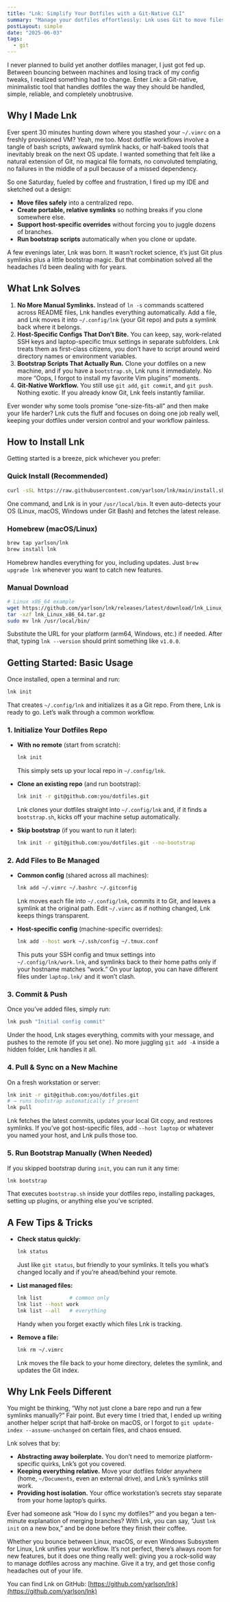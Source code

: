 ```yaml
---
title: "Lnk: Simplify Your Dotfiles with a Git-Native CLI"
summary: "Manage your dotfiles effortlessly: Lnk uses Git to move files into ~/.config/lnk, create reliable symlinks, handle host-specific overrides, and run bootstrap scripts automatically—no more messy bash hacks."
postLayout: simple
date: "2025-06-03"
tags:
  - git
---
```


I never planned to build yet another dotfiles manager, I just got fed up. Between bouncing between machines and losing track of my config tweaks, I realized something had to change. Enter Lnk: a Git-native, minimalistic tool that handles dotfiles the way they should be handled, simple, reliable, and completely unobtrusive.

## Why I Made Lnk

Ever spent 30 minutes hunting down where you stashed your `~/.vimrc` on a freshly provisioned VM? Yeah, me too. Most dotfile workflows involve a tangle of bash scripts, awkward symlink hacks, or half-baked tools that inevitably break on the next OS update. I wanted something that felt like a natural extension of Git, no magical file formats, no convoluted templating, no failures in the middle of a pull because of a missed dependency.

So one Saturday, fueled by coffee and frustration, I fired up my IDE and sketched out a design:

- **Move files safely** into a centralized repo.
- **Create portable, relative symlinks** so nothing breaks if you clone somewhere else.
- **Support host-specific overrides** without forcing you to juggle dozens of branches.
- **Run bootstrap scripts** automatically when you clone or update.

A few evenings later, Lnk was born. It wasn’t rocket science, it’s just Git plus symlinks plus a little bootstrap magic. But that combination solved all the headaches I’d been dealing with for years.

## What Lnk Solves

1. **No More Manual Symlinks.** Instead of `ln -s` commands scattered across README files, Lnk handles everything automatically. Add a file, and Lnk moves it into `~/.config/lnk` (your Git repo) and puts a symlink back where it belongs.
2. **Host-Specific Configs That Don’t Bite.** You can keep, say, work-related SSH keys and laptop-specific tmux settings in separate subfolders. Lnk treats them as first-class citizens, you don’t have to script around weird directory names or environment variables.
3. **Bootstrap Scripts That Actually Run.** Clone your dotfiles on a new machine, and if you have a `bootstrap.sh`, Lnk runs it immediately. No more “Oops, I forgot to install my favorite Vim plugins” moments.
4. **Git-Native Workflow.** You still use `git add`, `git commit`, and `git push`. Nothing exotic. If you already know Git, Lnk feels instantly familiar.

Ever wonder why some tools promise “one-size-fits-all” and then make your life harder? Lnk cuts the fluff and focuses on doing one job really well, keeping your dotfiles under version control and your workflow painless.

## How to Install Lnk

Getting started is a breeze, pick whichever you prefer:

### Quick Install (Recommended)

```bash
curl -sSL https://raw.githubusercontent.com/yarlson/lnk/main/install.sh | bash
```

One command, and Lnk is in your `/usr/local/bin`. It even auto-detects your OS (Linux, macOS, Windows under Git Bash) and fetches the latest release.

### Homebrew (macOS/Linux)

```bash
brew tap yarlson/lnk
brew install lnk
```

Homebrew handles everything for you, including updates. Just `brew upgrade lnk` whenever you want to catch new features.

### Manual Download

```bash
# Linux x86_64 example
wget https://github.com/yarlson/lnk/releases/latest/download/lnk_Linux_x86_64.tar.gz
tar -xzf lnk_Linux_x86_64.tar.gz
sudo mv lnk /usr/local/bin/
```

Substitute the URL for your platform (arm64, Windows, etc.) if needed. After that, typing `lnk --version` should print something like `v1.0.0`.

## Getting Started: Basic Usage

Once installed, open a terminal and run:

```bash
lnk init
```

That creates `~/.config/lnk` and initializes it as a Git repo. From there, Lnk is ready to go. Let’s walk through a common workflow.

### 1. Initialize Your Dotfiles Repo

- **With no remote** (start from scratch):

  ```bash
  lnk init
  ```

  This simply sets up your local repo in `~/.config/lnk`.

- **Clone an existing repo** (and run bootstrap):

  ```bash
  lnk init -r git@github.com:you/dotfiles.git
  ```

  Lnk clones your dotfiles straight into `~/.config/lnk` and, if it finds a `bootstrap.sh`, kicks off your machine setup automatically.

- **Skip bootstrap** (if you want to run it later):

  ```bash
  lnk init -r git@github.com:you/dotfiles.git --no-bootstrap
  ```

### 2. Add Files to Be Managed

- **Common config** (shared across all machines):

  ```bash
  lnk add ~/.vimrc ~/.bashrc ~/.gitconfig
  ```

  Lnk moves each file into `~/.config/lnk`, commits it to Git, and leaves a symlink at the original path. Edit `~/.vimrc` as if nothing changed, Lnk keeps things transparent.

- **Host-specific config** (machine-specific overrides):

  ```bash
  lnk add --host work ~/.ssh/config ~/.tmux.conf
  ```

  This puts your SSH config and tmux settings into `~/.config/lnk/work.lnk`, and symlinks back to their home paths only if your hostname matches “work.” On your laptop, you can have different files under `laptop.lnk/` and it won’t clash.

### 3. Commit & Push

Once you’ve added files, simply run:

```bash
lnk push "Initial config commit"
```

Under the hood, Lnk stages everything, commits with your message, and pushes to the remote (if you set one). No more juggling `git add -A` inside a hidden folder, Lnk handles it all.

### 4. Pull & Sync on a New Machine

On a fresh workstation or server:

```bash
lnk init -r git@github.com:you/dotfiles.git
# → runs bootstrap automatically if present
lnk pull
```

Lnk fetches the latest commits, updates your local Git copy, and restores symlinks. If you’ve got host-specific files, add `--host laptop` or whatever you named your host, and Lnk pulls those too.

### 5. Run Bootstrap Manually (When Needed)

If you skipped bootstrap during `init`, you can run it any time:

```bash
lnk bootstrap
```

That executes `bootstrap.sh` inside your dotfiles repo, installing packages, setting up plugins, or anything else you’ve scripted.

## A Few Tips & Tricks

- **Check status quickly:**

  ```bash
  lnk status
  ```

  Just like `git status`, but friendly to your symlinks. It tells you what’s changed locally and if you’re ahead/behind your remote.

- **List managed files:**

  ```bash
  lnk list         # common only
  lnk list --host work
  lnk list --all   # everything
  ```

  Handy when you forget exactly which files Lnk is tracking.

- **Remove a file:**

  ```bash
  lnk rm ~/.vimrc
  ```

  Lnk moves the file back to your home directory, deletes the symlink, and updates the Git index.

## Why Lnk Feels Different

You might be thinking, “Why not just clone a bare repo and run a few symlinks manually?” Fair point. But every time I tried that, I ended up writing another helper script that half-broke on macOS, or I forgot to `git update-index --assume-unchanged` on certain files, and chaos ensued.

Lnk solves that by:

- **Abstracting away boilerplate.** You don’t need to memorize platform-specific quirks, Lnk’s got you covered.
- **Keeping everything relative.** Move your dotfiles folder anywhere (home, `~/Documents`, even an external drive), and Lnk’s symlinks still work.
- **Providing host isolation.** Your office workstation’s secrets stay separate from your home laptop’s quirks.

Ever had someone ask “How do I sync my dotfiles?” and you began a ten-minute explanation of merging branches? With Lnk, you can say, “Just `lnk init` on a new box,” and be done before they finish their coffee.

Whether you bounce between Linux, macOS, or even Windows Subsystem for Linux, Lnk unifies your workflow. It’s not perfect, there’s always room for new features, but it does one thing really well: giving you a rock-solid way to manage dotfiles across any machine. Give it a try, and get those config headaches out of your life.

You can find Lnk on GitHub: [https://github.com/yarlson/lnk](https://github.com/yarlson/lnk)
